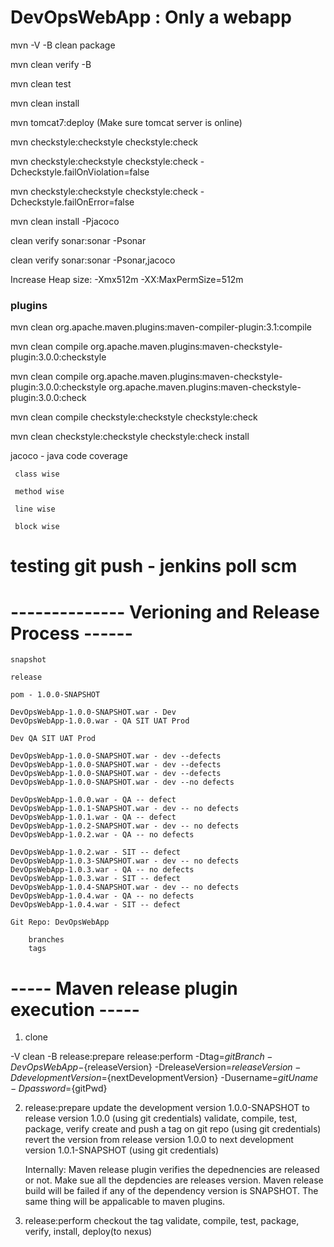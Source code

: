 # DevOpsWebApp : Only a webapp

mvn -V -B clean package

mvn clean verify -B

mvn clean test

mvn clean install

mvn tomcat7:deploy (Make sure tomcat server is online)

mvn checkstyle:checkstyle checkstyle:check

mvn checkstyle:checkstyle checkstyle:check -Dcheckstyle.failOnViolation=false

mvn checkstyle:checkstyle checkstyle:check -Dcheckstyle.failOnError=false

mvn clean install -Pjacoco

clean verify sonar:sonar -Psonar

clean verify sonar:sonar -Psonar,jacoco


Increase Heap size: -Xmx512m -XX:MaxPermSize=512m

### plugins

 mvn clean org.apache.maven.plugins:maven-compiler-plugin:3.1:compile

 mvn clean compile org.apache.maven.plugins:maven-checkstyle-plugin:3.0.0:checkstyle
 
 mvn clean compile org.apache.maven.plugins:maven-checkstyle-plugin:3.0.0:checkstyle org.apache.maven.plugins:maven-checkstyle-plugin:3.0.0:check
 
 mvn clean compile checkstyle:checkstyle checkstyle:check
 
 mvn clean checkstyle:checkstyle checkstyle:check install
 
 jacoco - java code coverage
 
	 class wise
	 
	 method wise
	 
	 line wise
	 
	 block wise

# testing git push - jenkins poll scm

# -------------- Verioning and  Release Process ------ #

	snapshot

	release

	pom - 1.0.0-SNAPSHOT

	DevOpsWebApp-1.0.0-SNAPSHOT.war - Dev
	DevOpsWebApp-1.0.0.war - QA SIT UAT Prod

	Dev QA SIT UAT Prod

	DevOpsWebApp-1.0.0-SNAPSHOT.war - dev --defects
	DevOpsWebApp-1.0.0-SNAPSHOT.war - dev --defects
	DevOpsWebApp-1.0.0-SNAPSHOT.war - dev --defects
	DevOpsWebApp-1.0.0-SNAPSHOT.war - dev --no defects

	DevOpsWebApp-1.0.0.war - QA -- defect
	DevOpsWebApp-1.0.1-SNAPSHOT.war - dev -- no defects
	DevOpsWebApp-1.0.1.war - QA -- defect
	DevOpsWebApp-1.0.2-SNAPSHOT.war - dev -- no defects
	DevOpsWebApp-1.0.2.war - QA -- no defects

	DevOpsWebApp-1.0.2.war - SIT -- defect
	DevOpsWebApp-1.0.3-SNAPSHOT.war - dev -- no defects
	DevOpsWebApp-1.0.3.war - QA -- no defects
	DevOpsWebApp-1.0.3.war - SIT -- defect
	DevOpsWebApp-1.0.4-SNAPSHOT.war - dev -- no defects
	DevOpsWebApp-1.0.4.war - QA -- no defects
	DevOpsWebApp-1.0.4.war - SIT -- defect

	Git Repo: DevOpsWebApp

		branches
		tags

# ----- Maven release plugin execution ----- #

1. clone

-V clean -B release:prepare release:perform -Dtag=${gitBranch}-DevOpsWebApp-${releaseVersion} -DreleaseVersion=${releaseVersion} -DdevelopmentVersion=${nextDevelopmentVersion} -Dusername=${gitUname} -Dpassword=${gitPwd}

2. release:prepare
	update the development version 1.0.0-SNAPSHOT to release version 1.0.0 (using git credentials)
	validate, compile, test, package, verify
	create and push a tag on git repo (using git credentials)
	revert the version from release version 1.0.0 to next development version 1.0.1-SNAPSHOT (using git credentials)
	
	Internally: Maven release plugin verifies the depednencies are released or not. Make sue all the depdencies are releases version. Maven release build will be failed if any of the dependency version is SNAPSHOT. The same thing will be appalicable to maven plugins.

3. release:perform
	checkout the tag
	validate, compile, test, package, verify, install, deploy(to nexus)
